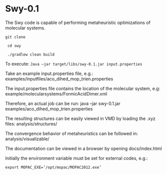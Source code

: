 # Swy-0.1 

The Swy code is capable of performing metaheuristic optimizations of molecular systems.

` git clone `

` cd swy`

` ./gradlew clean build`

To execute:
`Java –jar target/libs/swy-0.1.jar input.properties`

Take an example input.properties file, e.g.:
examples/inputfiles/aco_dihed_mop_trien.properties

The input.properties file contains the location of the molecular system, e.g: 
example/molecularsystems/FormicAcidDimer.xml 

Therefore, an actual job can be run: 
java –jar swy-0.1.jar  examples/aco_dihed_mop_trien.properties

The resulting structures can be easily viewed in VMD by loading the .xyz files:
analysis/structures/

The convergence behavior of metaheuristics can be followed in:
analysis/visualizable/ 

The documentation can be viewed in a browser by opening docs/index.html 

Initially the environment variable must be set for external codes, e.g.:

`export MOPAC_EXE=’/opt/mopac/MOPAC2012.exe’`



